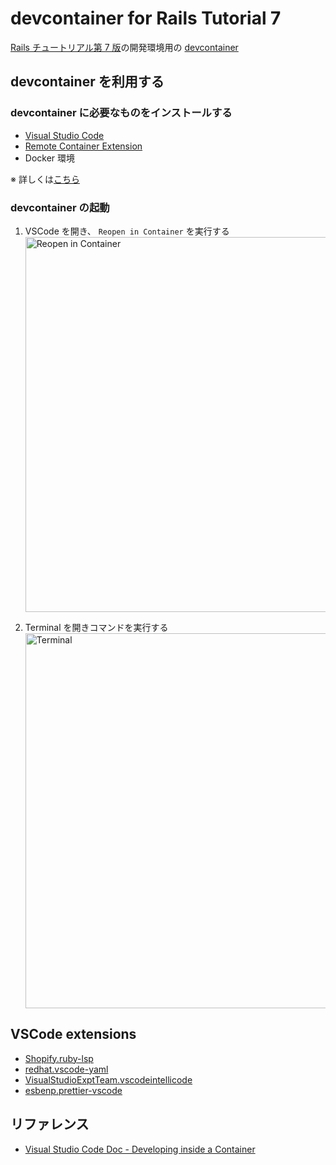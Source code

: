 # devcontainer for Rails Tutorial 7

[Rails チュートリアル第 7 版](https://railstutorial.jp/chapters/beginning?version=7.0)の開発環境用の [devcontainer](https://code.visualstudio.com/docs/remote/containers)

## devcontainer を利用する

### devcontainer に必要なものをインストールする

- [Visual Studio Code](https://azure.microsoft.com/ja-jp/products/visual-studio-code/)
- [Remote Container Extension](https://marketplace.visualstudio.com/items?itemName=ms-vscode-remote.remote-containers)
- Docker 環境

※ 詳しくは[こちら](https://code.visualstudio.com/docs/remote/containers#_installation)

### devcontainer の起動

1. VSCode を開き、 `Reopen in Container` を実行する
   <img width="600" alt="Reopen in Container" src="https://user-images.githubusercontent.com/1701108/189475015-e89bd9df-8058-4cfd-a2e7-2f28702488da.png">

2. Terminal を開きコマンドを実行する
   <img width="600" alt="Terminal" src="https://user-images.githubusercontent.com/1701108/189475092-233ac77f-ebc9-435f-8558-dd93fc1f65c3.png">

## VSCode extensions

- [Shopify.ruby-lsp](https://marketplace.visualstudio.com/items?itemName=Shopify.ruby-lsp)
- [redhat.vscode-yaml](https://marketplace.visualstudio.com/items?itemName=redhat.vscode-yaml)
- [VisualStudioExptTeam.vscodeintellicode](https://marketplace.visualstudio.com/items?itemName=VisualStudioExptTeam.vscodeintellicode)
- [esbenp.prettier-vscode](https://marketplace.visualstudio.com/items?itemName=esbenp.prettier-vscode)

## リファレンス

- [Visual Studio Code Doc - Developing inside a Container](https://code.visualstudio.com/docs/remote/containers)

